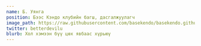 ```yaml
---
name: Б. Уянга 
position: Бээс Кэндо клубийн багш, дасгалжуулагч
image_path: https://raw.githubusercontent.com/basekendo/basekendo.github.io/main/.images/Uyanga.png
twitter: betterdevilu
blurb: Хол хэмээн бүү цѳх явбаас хүрьюү
---
```

